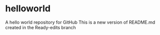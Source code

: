 # helloworld
A hello world repository for GitHub
This is a new version of README.md created in the Ready-edits branch
